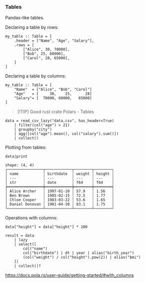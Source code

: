### Tables

Pandas-like tables.

Declaring a table by rows:

```
my_table :: Table = [
    .header = ["Name", "Age", "Salary"],
    .rows = [
        ["Alice", 30, 70000],
        ["Bob", 25, 60000],
        ["Carol", 28, 65000],
    ]
]
```

Declaring a table by columns:

```
my_table :: Table = [
    "Name"  = ["Alice", "Bob", "Carol"]
    "Age"   = [     30,    25,      28]
    "Salary"= [  70000, 60000,   65000]
]
```


>[!TIP] Good rust crate
> Polars - Tables

```
data = read_csv_lazy("data.csv", has_header=True)
    | filter(col("age") > 21)
    | groupby("city")
    | agg([col("age").mean(), col("salary").sum()])
    | collect()
```

Plotting from tables:

```
data|print
```

```
shape: (4, 4)
┌────────────────┬────────────┬────────┬────────┐
│ name           ┆ birthdate  ┆ weight ┆ height │
│ ---            ┆ ---        ┆ ---    ┆ ---    │
│ str            ┆ date       ┆ f64    ┆ f64    │
╞════════════════╪════════════╪════════╪════════╡
│ Alice Archer   ┆ 1997-01-10 ┆ 57.9   ┆ 1.56   │
│ Ben Brown      ┆ 1985-02-15 ┆ 72.5   ┆ 1.77   │
│ Chloe Cooper   ┆ 1983-03-22 ┆ 53.6   ┆ 1.65   │
│ Daniel Donovan ┆ 1981-04-30 ┆ 83.1   ┆ 1.75   │
└────────────────┴────────────┴────────┴────────┘
```

Operations with columns:

```
data["height"] = data["height"] * 100
```

```
result = data
    | lazy
    | select([
        col("name")
        col("birthdate") | dt | year | alias("birth_year")
        (col("weight") / col("height").pow(2)) | alias("bmi")
    ])
    | collect()?
```

https://docs.pola.rs/user-guide/getting-started/#with_columns


